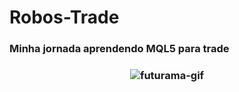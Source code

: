 # Robos-Trade
<h3>Minha jornada aprendendo MQL5 para trade<h3/>
<p align="center">
  <img src=https://raw.githubusercontent.com/LCVNI/Robos-Trade/main/estilo/futurama.gif)
)" alt="futurama-gif" />
</p>
